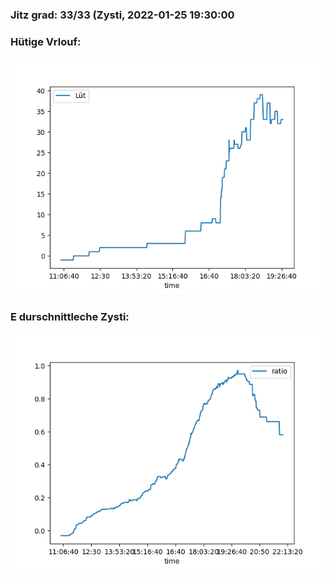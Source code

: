 ### Jitz grad: 33/33 (Zysti, 2022-01-25 19:30:00

### Hütige Vrlouf:
![Graph](Today.png)

### E durschnittleche Zysti:
![Graph](Zysti.png)